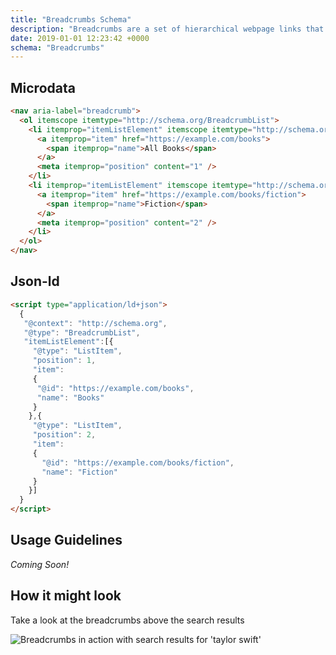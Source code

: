 ```yaml
---
title: "Breadcrumbs Schema"
description: "Breadcrumbs are a set of hierarchical webpage links that shows where the user is navigating. This schema is very useful for websites with lots of pages, category or choices, like e-commerce or recipe websites."
date: 2019-01-01 12:23:42 +0000
schema: "Breadcrumbs"
---
```


## Microdata

```html
<nav aria-label="breadcrumb">
  <ol itemscope itemtype="http://schema.org/BreadcrumbList">
    <li itemprop="itemListElement" itemscope itemtype="http://schema.org/ListItem">
      <a itemprop="item" href="https://example.com/books"> 
        <span itemprop="name">All Books</span>
      </a>
      <meta itemprop="position" content="1" />
    </li>
    <li itemprop="itemListElement" itemscope itemtype="http://schema.org/ListItem">
      <a itemprop="item" href="https://example.com/books/fiction"> 
        <span itemprop="name">Fiction</span>
      </a>
      <meta itemprop="position" content="2" />
    </li>
  </ol>
</nav>
```

## Json-ld

```html
<script type="application/ld+json">
  {
   "@context": "http://schema.org",
   "@type": "BreadcrumbList",
   "itemListElement":[{
     "@type": "ListItem",
     "position": 1,
     "item":
     {
      "@id": "https://example.com/books",
      "name": "Books"
     }
    },{
     "@type": "ListItem",
     "position": 2,
     "item":
     {
       "@id": "https://example.com/books/fiction",
       "name": "Fiction"
     }
    }]
  }
</script>
```

## Usage Guidelines

*Coming Soon!*


## How it might look

Take a look at the breadcrumbs above the search results

![Breadcrumbs in action with search results for 'taylor swift'](/images/schemas/breadcrumbs-schema.png "Breadcrumbs in action with search results for 'taylor swift'")